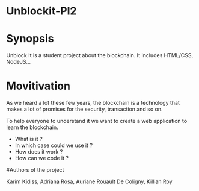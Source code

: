 # Unblockit-PI2

# Synopsis

Unblock It is a student project about the blockchain. 
It includes HTML/CSS, NodeJS...


# Movitivation 

As we heard a lot these few years, the blockchain is a technology that makes a lot of promises for the security, transaction and so on.

To help everyone to understand it we want to create a web application to learn the blockchain.

- What is it ?
- In which case could we use it ?
- How does it work ?
- How can we code it ?


#Authors of the project

Karim Kidiss, Adriana Rosa, Auriane Rouault De Coligny, Killian Roy